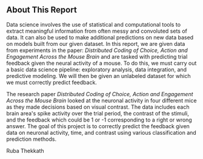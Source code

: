 ## About This Report

Data science involves the use of statistical and computational tools to extract meaningful information from often messy and convoluted sets of data. 
It can also be used to make additional predictions on new data based on models built from our given dataset. 
In this report, we are given data from experiments in the paper: *Distributed Coding of Choice, Action and Engagement Across the Mouse Brain* and are tasked with predicting trial feedback given the neural activity of a mouse. To do this, we must carry out a basic data science pipeline: exploratory analysis, data integration, and predictive modeling. We will then be given an unlabeled dataset for which we must correctly predict feedback. 

The research paper *Distributed Coding of Choice, Action and Engagement Across the Mouse Brain* looked at the neuronal activity in four different mice as they made decisions based on visual contrast. The data includes each brain area's spike activity over the trial period, the contrast of the stimuli, and the feedback which could be 1 or -1 corresponding to a right or wrong answer. The goal of this project is to correctly predict the feedback given data on neuronal activity, time, and contrast using various classification and prediction methods. 

Ruba Thekkath 
